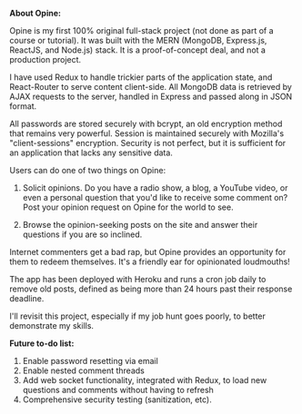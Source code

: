 **About Opine:**

Opine is my first 100% original full-stack project (not done as part of a course or tutorial). It was built with the MERN (MongoDB, Express.js, ReactJS, and Node.js) stack. It is a proof-of-concept deal, and not a production project.

I have used Redux to handle trickier parts of the application state, and React-Router to serve content client-side. All MongoDB data is retrieved by AJAX requests to the server, handled in Express and passed along in JSON format.

All passwords are stored securely with bcrypt, an old encryption method that remains very powerful. Session is maintained securely with Mozilla's "client-sessions" encryption. Security is not perfect, but it is sufficient for an application that lacks any sensitive data.

Users can do one of two things on Opine: 

1. Solicit opinions. Do you have a radio show, a blog, a YouTube video, or even a personal question that you'd like to receive some comment on? Post your opinion request on Opine for the world to see.

2. Browse the opinion-seeking posts on the site and answer their questions if you are so inclined.

Internet commenters get a bad rap, but Opine provides an opportunity for them to redeem themselves. It's a friendly ear for opinionated loudmouths!

The app has been deployed with Heroku and runs a cron job daily to remove old posts, defined as being more than 24 hours past their response deadline.

I'll revisit this project, especially if my job hunt goes poorly, to better demonstrate my skills.

**Future to-do list:**

1. Enable password resetting via email
2. Enable nested comment threads
2. Add web socket functionality, integrated with Redux, to load new questions and comments without having to refresh
3. Comprehensive security testing (sanitization, etc).

